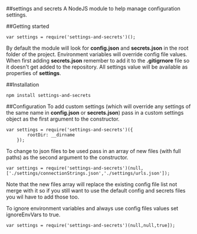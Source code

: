 ##settings and secrets
A NodeJS module to help manage configuration settings.

##Getting started
```
var settings = require('settings-and-secrets')();
```

By default the module will look for **config.json** and **secrets.json** in the root folder of the project. Environment variables will override config file values.
When first adding **secrets.json** remember to add it to the **.gitigrnore** file so it doesn't get added to the repository. 
All settings value will be available as properties of **settings**. 

##Installation
```
npm install settings-and-secrets
```

##Configuration
To add custom settings (which will override any settings of the same name in **config.json** or **secrets.json**) pass in a custom settings object as the first argument to the constructor. 

```
var settings = require('settings-and-secrets')({
		rootDir: __dirname
	});
```

To change to json files to be used pass in an array of new files (with full paths) as the second argument to the constructor.

```
var settings = require('settings-and-secrets')(null,['./settings/connectionStrings.json','./settings/urls.json']);
```
Note that the new files array will replace the existing config file list not merge with it so if you still want to use the default config and secrets files you wil have to add those too.

To ignore environment variables and always use config files values set ignoreEnvVars to true.
```
var settings = require('settings-and-secrets')(null,null,true]);
```

